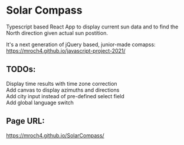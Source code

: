 # Solar Compass

Typescript based React App to display current sun data and to find the North direction given actual sun postition.

It's a next generation of jQuery based, junior-made comapss:
https://mroch4.github.io/javascript-project-2021/

## TODOs:

Display time results with time zone correction\
Add canvas to display azimuths and directions\
Add city input instead of pre-defined select field\
Add global language switch

## Page URL:

https://mroch4.github.io/SolarCompass/
